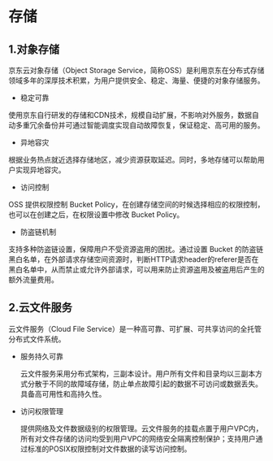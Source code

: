 # 存储

## 1.对象存储

京东云对象存储（Object Storage Service，简称OSS）是利用京东在分布式存储领域多年的深厚技术积累，为用户提供安全、稳定、海量、便捷的对象存储服务。

- 稳定可靠

使用京东自行研发的存储和CDN技术，规模自动扩展，不影响对外服务，数据自动多重冗余备份并可通过智能调度实现自动故障恢复，保证稳定、高可用的服务。

- 异地容灾

根据业务热点就近选择存储地区，减少资源获取延迟。同时，多地存储可以帮助用户实现异地容灾。

- 访问控制

OSS 提供权限控制 Bucket Policy，在创建存储空间的时候选择相应的权限控制，也可以在创建之后，在权限设置中修改 Bucket Policy。

- 防盗链机制

支持多种防盗链设置，保障用户不受资源盗用的困扰。通过设置 Bucket 的防盗链黑白名单，在外部请求存储空间资源时，判断HTTP请求header的referer是否在黑白名单中，从而禁止或允许外部请求，可以用来防止资源盗用及被盗用后产生的额外流量费用。

## 2.云文件服务

云文件服务（Cloud File Service）是一种高可靠、可扩展、可共享访问的全托管分布式文件系统。

- 服务持久可靠

  云文件服务采用分布式架构，三副本设计。用户所有文件和目录均以三副本方式分散于不同的故障域存储，防止单点故障引起的数据不可访问或数据丢失。具备高可用性和高持久性。

- 访问权限管理

  提供网络及文件数据级别的权限管理。云文件服务的挂载点置于用户VPC内，所有对文件存储的访问均受到用户VPC的网络安全隔离控制保护；支持用户通过标准的POSIX权限控制对文件数据的读写访问控制。




